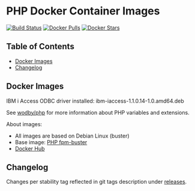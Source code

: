# PHP Docker Container Images

[![Build Status](https://travis-ci.org/robertoperuzzo/php-as400.svg?branch=master)](https://travis-ci.org/robertoperuzzo/php-as400)
[![Docker Pulls](https://img.shields.io/docker/pulls/robertoperuzzo/php-as400.svg)](https://hub.docker.com/r/robertoperuzzo/php-as400)
[![Docker Stars](https://img.shields.io/docker/stars/robertoperuzzo/php-as400.svg)](https://hub.docker.com/r/robertoperuzzo/php-as400)

## Table of Contents

* [Docker Images](#docker-images)
* [Changelog](#changelog)

## Docker Images

IBM i Access ODBC driver installed: ibm-iaccess-1.1.0.14-1.0.amd64.deb

See [wodby/php](https://github.com/wodby/php) for more information about PHP variables and extensions.

About images:

* All images are based on Debian Linux (buster)
* Base image: [PHP fpm-buster](https://hub.docker.com/_/php)
* [Docker Hub](https://hub.docker.com/r/robertoperuzzo/php-as400) 

## Changelog

Changes per stability tag reflected in git tags description under [releases](https://github.com/robertoperuzzo/php-as400/releases). 
